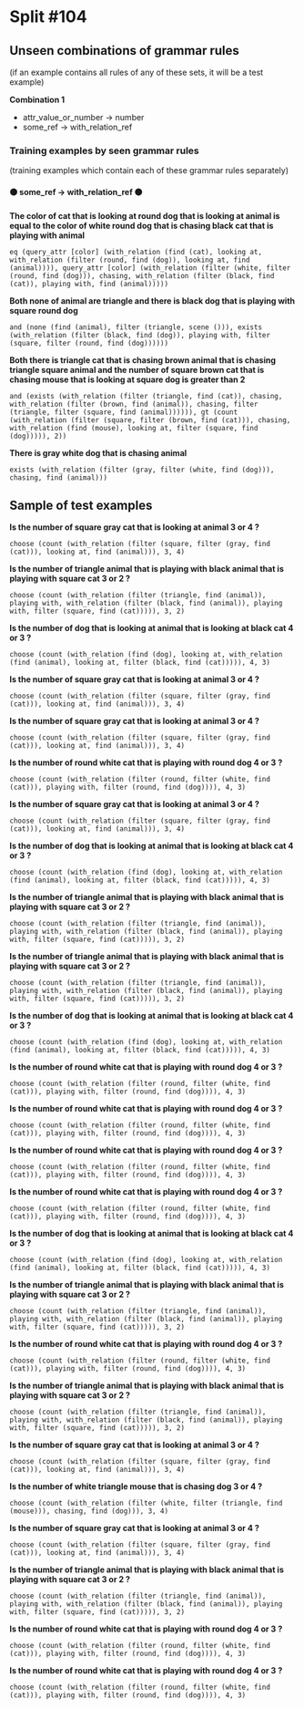 # Split #104
## Unseen combinations of grammar rules
(if an example contains all rules of any of these sets, it will be a test example)

**Combination 1**
* attr_value_or_number -> number
* some_ref -> with_relation_ref

### Training examples by seen grammar rules
(training examples which contain each of these grammar rules separately)
#### ⚫ some_ref -> with_relation_ref ⚫
**The color of cat that is looking at round dog that is looking at animal is equal to the color of white round dog that is chasing black cat that is playing with animal**
 ```
eq (query_attr [color] (with_relation (find (cat), looking at, with_relation (filter (round, find (dog)), looking at, find (animal)))), query_attr [color] (with_relation (filter (white, filter (round, find (dog))), chasing, with_relation (filter (black, find (cat)), playing with, find (animal)))))
```
**Both none of animal are triangle and there is black dog that is playing with square round dog**
 ```
and (none (find (animal), filter (triangle, scene ())), exists (with_relation (filter (black, find (dog)), playing with, filter (square, filter (round, find (dog))))))
```
**Both there is triangle cat that is chasing brown animal that is chasing triangle square animal and the number of square brown cat that is chasing mouse that is looking at square dog is greater than 2**
 ```
and (exists (with_relation (filter (triangle, find (cat)), chasing, with_relation (filter (brown, find (animal)), chasing, filter (triangle, filter (square, find (animal)))))), gt (count (with_relation (filter (square, filter (brown, find (cat))), chasing, with_relation (find (mouse), looking at, filter (square, find (dog))))), 2))
```
**There is gray white dog that is chasing animal**
 ```
exists (with_relation (filter (gray, filter (white, find (dog))), chasing, find (animal)))
```
## Sample of test examples
**Is the number of square gray cat that is looking at animal 3 or 4 ?**
 ```
choose (count (with_relation (filter (square, filter (gray, find (cat))), looking at, find (animal))), 3, 4)
```
**Is the number of triangle animal that is playing with black animal that is playing with square cat 3 or 2 ?**
 ```
choose (count (with_relation (filter (triangle, find (animal)), playing with, with_relation (filter (black, find (animal)), playing with, filter (square, find (cat))))), 3, 2)
```
**Is the number of dog that is looking at animal that is looking at black cat 4 or 3 ?**
 ```
choose (count (with_relation (find (dog), looking at, with_relation (find (animal), looking at, filter (black, find (cat))))), 4, 3)
```
**Is the number of square gray cat that is looking at animal 3 or 4 ?**
 ```
choose (count (with_relation (filter (square, filter (gray, find (cat))), looking at, find (animal))), 3, 4)
```
**Is the number of square gray cat that is looking at animal 3 or 4 ?**
 ```
choose (count (with_relation (filter (square, filter (gray, find (cat))), looking at, find (animal))), 3, 4)
```
**Is the number of round white cat that is playing with round dog 4 or 3 ?**
 ```
choose (count (with_relation (filter (round, filter (white, find (cat))), playing with, filter (round, find (dog)))), 4, 3)
```
**Is the number of square gray cat that is looking at animal 3 or 4 ?**
 ```
choose (count (with_relation (filter (square, filter (gray, find (cat))), looking at, find (animal))), 3, 4)
```
**Is the number of dog that is looking at animal that is looking at black cat 4 or 3 ?**
 ```
choose (count (with_relation (find (dog), looking at, with_relation (find (animal), looking at, filter (black, find (cat))))), 4, 3)
```
**Is the number of triangle animal that is playing with black animal that is playing with square cat 3 or 2 ?**
 ```
choose (count (with_relation (filter (triangle, find (animal)), playing with, with_relation (filter (black, find (animal)), playing with, filter (square, find (cat))))), 3, 2)
```
**Is the number of triangle animal that is playing with black animal that is playing with square cat 3 or 2 ?**
 ```
choose (count (with_relation (filter (triangle, find (animal)), playing with, with_relation (filter (black, find (animal)), playing with, filter (square, find (cat))))), 3, 2)
```
**Is the number of dog that is looking at animal that is looking at black cat 4 or 3 ?**
 ```
choose (count (with_relation (find (dog), looking at, with_relation (find (animal), looking at, filter (black, find (cat))))), 4, 3)
```
**Is the number of round white cat that is playing with round dog 4 or 3 ?**
 ```
choose (count (with_relation (filter (round, filter (white, find (cat))), playing with, filter (round, find (dog)))), 4, 3)
```
**Is the number of round white cat that is playing with round dog 4 or 3 ?**
 ```
choose (count (with_relation (filter (round, filter (white, find (cat))), playing with, filter (round, find (dog)))), 4, 3)
```
**Is the number of round white cat that is playing with round dog 4 or 3 ?**
 ```
choose (count (with_relation (filter (round, filter (white, find (cat))), playing with, filter (round, find (dog)))), 4, 3)
```
**Is the number of round white cat that is playing with round dog 4 or 3 ?**
 ```
choose (count (with_relation (filter (round, filter (white, find (cat))), playing with, filter (round, find (dog)))), 4, 3)
```
**Is the number of dog that is looking at animal that is looking at black cat 4 or 3 ?**
 ```
choose (count (with_relation (find (dog), looking at, with_relation (find (animal), looking at, filter (black, find (cat))))), 4, 3)
```
**Is the number of triangle animal that is playing with black animal that is playing with square cat 3 or 2 ?**
 ```
choose (count (with_relation (filter (triangle, find (animal)), playing with, with_relation (filter (black, find (animal)), playing with, filter (square, find (cat))))), 3, 2)
```
**Is the number of round white cat that is playing with round dog 4 or 3 ?**
 ```
choose (count (with_relation (filter (round, filter (white, find (cat))), playing with, filter (round, find (dog)))), 4, 3)
```
**Is the number of triangle animal that is playing with black animal that is playing with square cat 3 or 2 ?**
 ```
choose (count (with_relation (filter (triangle, find (animal)), playing with, with_relation (filter (black, find (animal)), playing with, filter (square, find (cat))))), 3, 2)
```
**Is the number of square gray cat that is looking at animal 3 or 4 ?**
 ```
choose (count (with_relation (filter (square, filter (gray, find (cat))), looking at, find (animal))), 3, 4)
```
**Is the number of white triangle mouse that is chasing dog 3 or 4 ?**
 ```
choose (count (with_relation (filter (white, filter (triangle, find (mouse))), chasing, find (dog))), 3, 4)
```
**Is the number of square gray cat that is looking at animal 3 or 4 ?**
 ```
choose (count (with_relation (filter (square, filter (gray, find (cat))), looking at, find (animal))), 3, 4)
```
**Is the number of triangle animal that is playing with black animal that is playing with square cat 3 or 2 ?**
 ```
choose (count (with_relation (filter (triangle, find (animal)), playing with, with_relation (filter (black, find (animal)), playing with, filter (square, find (cat))))), 3, 2)
```
**Is the number of round white cat that is playing with round dog 4 or 3 ?**
 ```
choose (count (with_relation (filter (round, filter (white, find (cat))), playing with, filter (round, find (dog)))), 4, 3)
```
**Is the number of round white cat that is playing with round dog 4 or 3 ?**
 ```
choose (count (with_relation (filter (round, filter (white, find (cat))), playing with, filter (round, find (dog)))), 4, 3)
```